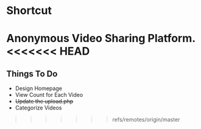 # Shortcut
Anonymous Video Sharing Platform.
<<<<<<< HEAD
=======

## Things To Do
- Design Homepage
- View Count for Each Video
- ~~Update the upload.php~~
- Categorize Videos
>>>>>>> refs/remotes/origin/master
